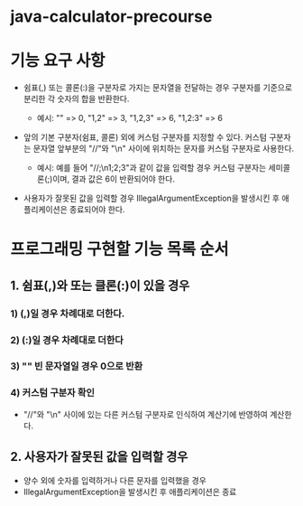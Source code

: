 # java-calculator-precourse

# 기능 요구 사항 
 - 쉼표(,) 또는 콜론(:)을 구분자로 가지는 문자열을 전달하는 경우 구분자를 기준으로 분리한 각 숫자의 합을 반환한다.
    - 예시: "" => 0, "1,2" => 3, "1,2,3" => 6, "1,2:3" => 6


 - 앞의 기본 구분자(쉼표, 콜론) 외에 커스텀 구분자를 지정할 수 있다. 커스텀 구분자는 문자열 앞부분의 "//"와 "\n" 사이에 위치하는 문자를 커스텀 구분자로 사용한다.
   - 예시: 예를 들어 "//;\n1;2;3"과 같이 값을 입력할 경우 커스텀 구분자는 세미콜론(;)이며, 결과 값은 6이 반환되어야 한다.


 - 사용자가 잘못된 값을 입력할 경우 IllegalArgumentException을 발생시킨 후 애플리케이션은 종료되어야 한다.

# 프로그래밍 구현할 기능 목록 순서
## 1. 쉼표(,)와 또는 클론(:)이 있을 경우
### 1) (,)일 경우 차례대로 더한다.
### 2) (:)일 경우 차례대로 더한다
### 3) "" 빈 문자열일 경우 0으로 반환 
### 4) 커스텀 구분자 확인
   - "//"와 "\n" 사이에 있는 다른 커스텀 구분자로 인식하여 계산기에 반영하여 계산한다.
## 2. 사용자가 잘못된 값을 입력할 경우
   - 양수 외에 숫자를 입력하거나 다른 문자를 입력했을 경우 
   - IllegalArgumentException을 발생시킨 후 애플리케이션은 종료
